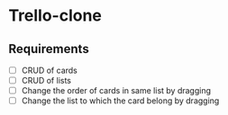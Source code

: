 # Trello-clone

## Requirements
- [ ] CRUD of cards
- [ ] CRUD of lists
- [ ] Change the order of cards in same list by dragging
- [ ] Change the list to which the card belong by dragging
